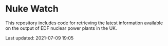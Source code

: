 # Nuke Watch

This repository includes code for retrieving the latest information available on the output of EDF nuclear power plants in the UK.

Last updated: 2021-07-09 19:05